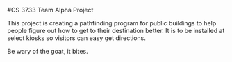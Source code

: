 #CS 3733 Team Alpha Project

This project is creating a pathfinding program for public buildings
to help people figure out how to get to their destination better.
It is to be installed at select kiosks so visitors can easy get
directions.

Be wary of the goat, it bites.


